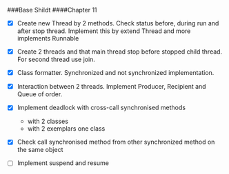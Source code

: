 ###Base Shildt
####Chapter 11

-[x] Create new Thread by 2 methods. 
Check status before, during run and after stop thread.
Implement this by extend Thread and more implements Runnable 

-[x] Create 2 threads and that main thread stop before stopped child thread. 
For second thread use join.

-[x] Class formatter. Synchronized and not synchronized implementation.

-[x] Interaction between 2 threads. Implement Producer, Recipient and Queue of order.

-[x] Implement deadlock with cross-call synchronised methods
    - with 2 classes 
    - with 2 exemplars one class

-[x] Check call synchronised method from other synchronized method on the same object

-[ ] Implement suspend and resume


